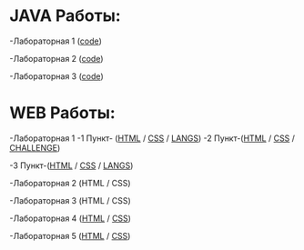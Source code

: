 # JAVA Работы:
-Лабораторная 1 ([code](https://github.com/Kemegggg/New-Web/blob/main/lab_n1.js))

-Лабораторная 2 ([code](https://github.com/Kemegggg/New-Web/blob/main/lab2_ppv.js))

-Лабораторная 3 ([code](https://github.com/Kemegggg/New-Web/blob/main/lab3_ppv.js))

# WEB Работы:
-Лабораторная 1 
-1 Пункт- ([HTML](https://github.com/Kemegggg/New-Web/blob/main/index1.1.html) / [CSS](https://github.com/Kemegggg/New-Web/blob/main/style1.1.css) / [LANGS](https://github.com/Kemegggg/New-Web/blob/main/langs1.1.css))
-2 Пункт-([HTML](https://github.com/Kemegggg/New-Web/blob/main/index1.2.html) / [CSS](https://github.com/Kemegggg/New-Web/blob/main/style1.2.css) / [СHALLENGE](https://github.com/Kemegggg/New-Web/blob/main/challenge1.2.css))

-3 Пункт-([HTML](https://github.com/Kemegggg/New-Web/blob/main/index1.3.html) / [CSS](https://github.com/Kemegggg/New-Web/blob/main/style1.3.css) / [LANGS](https://github.com/Kemegggg/New-Web/blob/main/headings1.3.css))

-Лабораторная 2 (HTML / CSS)

-Лабораторная 3 (HTML / CSS)

-Лабораторная 4 ([HTML](https://github.com/Kemegggg/New-Web/blob/main/index.html) / [CSS](https://github.com/Kemegggg/New-Web/blob/main/style.css))

-Лабораторная 5 ([HTML](https://github.com/Kemegggg/New-Web/blob/main/index1.html) / [CSS](https://github.com/Kemegggg/New-Web/blob/main/style2.css))

